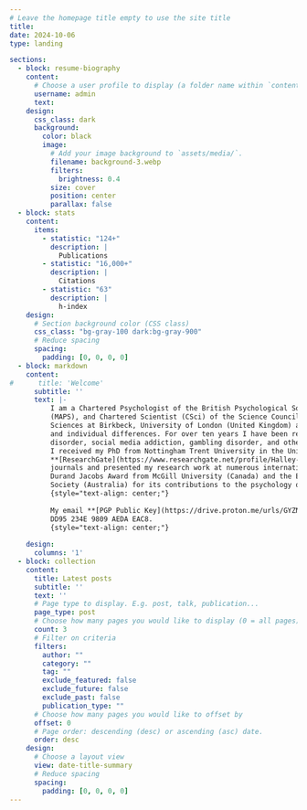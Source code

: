 ```yaml
---
# Leave the homepage title empty to use the site title
title:
date: 2024-10-06
type: landing

sections:
  - block: resume-biography
    content:
      # Choose a user profile to display (a folder name within `content/authors/`)
      username: admin
      text:
    design:
      css_class: dark
      background:
        color: black
        image:
          # Add your image background to `assets/media/`.
          filename: background-3.webp
          filters:
            brightness: 0.4
          size: cover
          position: center
          parallax: false
  - block: stats
    content:
      items:
        - statistic: "124+"
          description: |
            Publications
        - statistic: "16,000+"
          description: |
            Citations
        - statistic: "63"
          description: |
            h-index
    design:
      # Section background color (CSS class)
      css_class: "bg-gray-100 dark:bg-gray-900"
      # Reduce spacing
      spacing:
        padding: [0, 0, 0, 0]
  - block: markdown
    content:
#      title: 'Welcome'
      subtitle: ''
      text: |-
          I am a Chartered Psychologist of the British Psychological Society (CPsychol), Member of the Australian Psychological Society
          (MAPS), and Chartered Scientist (CSci) of the Science Council. I am currently working in the School of Psychological
          Sciences at Birkbeck, University of London (United Kingdom) as a Reader in Behavioural Addiction where I teach statistics, addiction,
          and individual differences. For over ten years I have been researching emerging addictive behaviours such as gaming
          disorder, social media addiction, gambling disorder, and other online addictions.
          I received my PhD from Nottingham Trent University in the United Kingdom and have published numerous studies (see my 
          **[ResearchGate](https://www.researchgate.net/profile/Halley-Pontes)** profile for a full list) in several scientific 
          journals and presented my research work at numerous international conferences. My research has been previously awarded with the 
          Durand Jacobs Award from McGill University (Canada) and the Early Career Research Award from the Australian Psychological 
          Society (Australia) for its contributions to the psychology of addictive behaviors and cyberpsychology.
          {style="text-align: center;"}
          
          My email **[PGP Public Key](https://drive.proton.me/urls/GYZNM1652C#C34xqQi4LYoU)** fingerprint is: DE26 2BED FB0D C0ED 97F7 
          DD95 234E 9809 AEDA EAC8.
          {style="text-align: center;"}
          
    design:
      columns: '1'
  - block: collection
    content:
      title: Latest posts
      subtitle: ''
      text: ''
      # Page type to display. E.g. post, talk, publication...
      page_type: post
      # Choose how many pages you would like to display (0 = all pages)
      count: 3
      # Filter on criteria
      filters:
        author: ""
        category: ""
        tag: ""
        exclude_featured: false
        exclude_future: false
        exclude_past: false
        publication_type: ""
      # Choose how many pages you would like to offset by
      offset: 0
      # Page order: descending (desc) or ascending (asc) date.
      order: desc
    design:
      # Choose a layout view
      view: date-title-summary
      # Reduce spacing
      spacing:
        padding: [0, 0, 0, 0]
---
```

